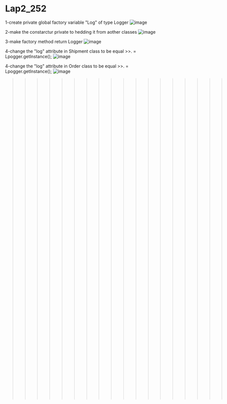 # Lap2_252

1-create private global factory variable "Log" of type Logger
![image](https://user-images.githubusercontent.com/99211143/189752931-57c1f284-576a-4b68-bf82-faaa8e3ee78b.png)

2-make the constarctur private to hedding it from aother classes
![image](https://user-images.githubusercontent.com/99211143/189753006-7c6fff95-e4a7-4a91-8b02-6137a84865a8.png)

3-make factory method return Logger
![image](https://user-images.githubusercontent.com/99211143/189753050-988cb368-8b70-4c63-b9c2-2f0b4d07a13d.png)


4-change the "log" attribute in Shipment class to be equal  >>.   = Lpogger.getInstance();
![image](https://user-images.githubusercontent.com/99211143/189753246-6d1f1036-10cf-4f96-95c4-b7dd7e7d267f.png)

4-change the "log" attribute in Order class to be equal     >>.   = Lpogger.getInstance();
![image](https://user-images.githubusercontent.com/99211143/189753309-329cb031-6747-410a-ab61-d796d10983c6.png)


>>>>>>>>>>>>>>>>>>>>>>>>>>>>>>>>>>>>>>>>>>>>>>>>>>>>>END!<<<<<<<<<<<<<<<<<<<<<<<<<<<<<<<<<<<<<<<<<<<<<<<<<<<<<<<<<

